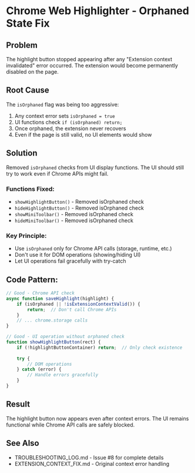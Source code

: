 # Chrome Web Highlighter - Orphaned State Fix

## Problem
The highlight button stopped appearing after any "Extension context invalidated" error occurred. The extension would become permanently disabled on the page.

## Root Cause
The `isOrphaned` flag was being too aggressive:

1. Any context error sets `isOrphaned = true`
2. UI functions check `if (isOrphaned) return;`
3. Once orphaned, the extension never recovers
4. Even if the page is still valid, no UI elements would show

## Solution
Removed `isOrphaned` checks from UI display functions. The UI should still try to work even if Chrome APIs might fail.

### Functions Fixed:
- `showHighlightButton()` - Removed isOrphaned check
- `hideHighlightButton()` - Removed isOrphaned check  
- `showMiniToolbar()` - Removed isOrphaned check
- `hideMiniToolbar()` - Removed isOrphaned check

### Key Principle:
- Use `isOrphaned` only for Chrome API calls (storage, runtime, etc.)
- Don't use it for DOM operations (showing/hiding UI)
- Let UI operations fail gracefully with try-catch

## Code Pattern:
```javascript
// Good - Chrome API check
async function saveHighlight(highlight) {
    if (isOrphaned || !isExtensionContextValid()) {
        return;  // Don't call Chrome APIs
    }
    // ... chrome.storage calls
}

// Good - UI operation without orphaned check
function showHighlightButton(rect) {
    if (!highlightButtonContainer) return;  // Only check existence
    
    try {
        // DOM operations
    } catch (error) {
        // Handle errors gracefully
    }
}
```

## Result
The highlight button now appears even after context errors. The UI remains functional while Chrome API calls are safely blocked.

## See Also
- TROUBLESHOOTING_LOG.md - Issue #8 for complete details
- EXTENSION_CONTEXT_FIX.md - Original context error handling
